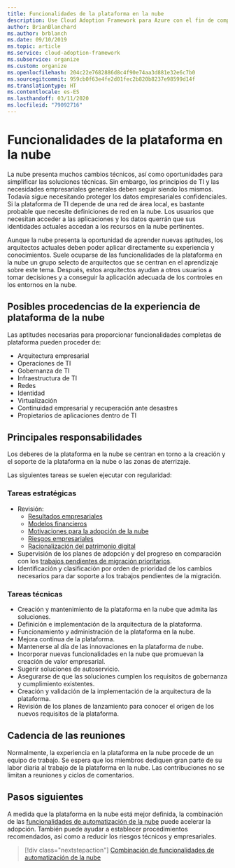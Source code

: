 ```yaml
---
title: Funcionalidades de la plataforma en la nube
description: Use Cloud Adoption Framework para Azure con el fin de comprender la formación de las funcionalidades de la plataforma en la nube.
author: BrianBlanchard
ms.author: brblanch
ms.date: 09/10/2019
ms.topic: article
ms.service: cloud-adoption-framework
ms.subservice: organize
ms.custom: organize
ms.openlocfilehash: 204c22e7682886d8c4f90e74aa3d881e32e6c7b0
ms.sourcegitcommit: 959cb0f63e4fe2d01fec2b820b8237e98599d14f
ms.translationtype: HT
ms.contentlocale: es-ES
ms.lasthandoff: 03/11/2020
ms.locfileid: "79092716"
---
```

# <a name="cloud-platform-capabilities"></a>Funcionalidades de la plataforma en la nube

La nube presenta muchos cambios técnicos, así como oportunidades para simplificar las soluciones técnicas. Sin embargo, los principios de TI y las necesidades empresariales generales deben seguir siendo los mismos. Todavía sigue necesitando proteger los datos empresariales confidenciales. Si la plataforma de TI depende de una red de área local, es bastante probable que necesite definiciones de red en la nube. Los usuarios que necesitan acceder a las aplicaciones y los datos querrán que sus identidades actuales accedan a los recursos en la nube pertinentes.

Aunque la nube presenta la oportunidad de aprender nuevas aptitudes, los arquitectos actuales deben poder aplicar directamente su experiencia y conocimientos. Suele ocuparse de las funcionalidades de la plataforma en la nube un grupo selecto de arquitectos que se centran en el aprendizaje sobre este tema. Después, estos arquitectos ayudan a otros usuarios a tomar decisiones y a conseguir la aplicación adecuada de los controles en los entornos en la nube.

## <a name="possible-sources-for-cloud-platform-expertise"></a>Posibles procedencias de la experiencia de plataforma de la nube

Las aptitudes necesarias para proporcionar funcionalidades completas de plataforma pueden proceder de:

- Arquitectura empresarial
- Operaciones de TI
- Gobernanza de TI
- Infraestructura de TI
- Redes
- Identidad
- Virtualización
- Continuidad empresarial y recuperación ante desastres
- Propietarios de aplicaciones dentro de TI

## <a name="key-responsibilities"></a>Principales responsabilidades

Los deberes de la plataforma en la nube se centran en torno a la creación y el soporte de la plataforma en la nube o las zonas de aterrizaje.

Las siguientes tareas se suelen ejecutar con regularidad:

### <a name="strategic-tasks"></a>Tareas estratégicas

- Revisión:
  - [Resultados empresariales](../strategy/business-outcomes/index.md)
  - [Modelos financieros](../strategy/financial-models.md)
  - [Motivaciones para la adopción de la nube](../strategy/motivations.md)
  - [Riesgos empresariales](../govern/policy-compliance/risk-tolerance.md)
  - [Racionalización del patrimonio digital](../digital-estate/index.md)
- Supervisión de los planes de adopción y del progreso en comparación con los [trabajos pendientes de migración prioritarios](../migrate/migration-considerations/assess/release-iteration-backlog.md).
- Identificación y clasificación por orden de prioridad de los cambios necesarios para dar soporte a los trabajos pendientes de la migración.

### <a name="technical-tasks"></a>Tareas técnicas

- Creación y mantenimiento de la plataforma en la nube que admita las soluciones.
- Definición e implementación de la arquitectura de la plataforma.
- Funcionamiento y administración de la plataforma en la nube.
- Mejora continua de la plataforma.
- Mantenerse al día de las innovaciones en la plataforma de nube.
- Incorporar nuevas funcionalidades en la nube que promuevan la creación de valor empresarial.
- Sugerir soluciones de autoservicio.
- Asegurarse de que las soluciones cumplen los requisitos de gobernanza y cumplimiento existentes.
- Creación y validación de la implementación de la arquitectura de la plataforma.
- Revisión de los planes de lanzamiento para conocer el origen de los nuevos requisitos de la plataforma.

## <a name="meeting-cadence"></a>Cadencia de las reuniones

Normalmente, la experiencia en la plataforma en la nube procede de un equipo de trabajo. Se espera que los miembros dediquen gran parte de su labor diaria al trabajo de la plataforma en la nube. Las contribuciones no se limitan a reuniones y ciclos de comentarios.

## <a name="next-steps"></a>Pasos siguientes

A medida que la plataforma en la nube está mejor definida, la combinación de las [funcionalidades de automatización de la nube](./cloud-automation.md) puede acelerar la adopción. También puede ayudar a establecer procedimientos recomendados, así como a reducir los riesgos técnicos y empresariales.

> [!div class="nextstepaction"]
> [Combinación de funcionalidades de automatización de la nube](./cloud-automation.md)
